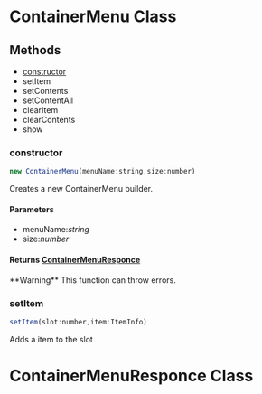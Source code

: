 # ContainerMenu Class

## Methods

* [constructor](#constructor)
* setItem
* setContents
* setContentAll
* clearItem
* clearContents
* show

### constructor
```js
new ContainerMenu(menuName:string,size:number)
```

Creates a new ContainerMenu builder.

#### Parameters
* menuName:*string*
* size:*number*

#### Returns [ContainerMenuResponce](#containermenuresponce-class)
<p class="warn">**Warning** This function can throw errors.</p>

### setItem
```js
setItem(slot:number,item:ItemInfo)
```
Adds a item to the slot



# ContainerMenuResponce Class
